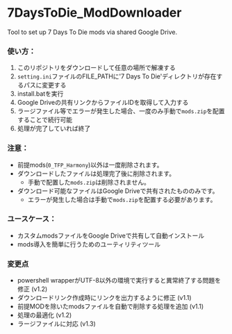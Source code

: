 # 7DaysToDie_ModDownloader
Tool to set up 7 Days To Die mods via shared Google Drive.

### 使い方：
1. このリポジトリをダウンロードして任意の場所で解凍する
2. `setting.ini`ファイルのFILE_PATHに'7 Days To Die'ディレクトリが存在するパスに変更する
3. install.batを実行
4. Google Driveの共有リンクからファイルIDを取得して入力する
5. ラージファイル等でエラーが発生した場合、一度のみ手動で`mods.zip`を配置することで続行可能
6. 処理が完了していれば終了

### 注意：
- 前提mods(`0_TFP_Harmony`)以外は一度削除されます。
- ダウンロードしたファイルは処理完了後に削除されます。
  - 手動で配置した`mods.zip`は削除されません。
- ダウンロード可能なファイルはGoogle Driveで共有されたもののみです。
  - エラーが発生した場合は手動で`mods.zip`を配置する必要があります。

### ユースケース：
- カスタムmodsファイルをGoogle Driveで共有して自動インストール
- mods導入を簡単に行うためのユーティリティツール

### 変更点
- powershell wrapperがUTF-8以外の環境で実行すると異常終了する問題を修正 (v1.2)
- ダウンロードリンク作成時にリンクを出力するように修正 (v1.1)
- 前提MODを除いたmodsファイルを自動で削除する処理を追加 (v1.1)
- 処理の最適化 (v1.2)
- ラージファイルに対応 (v1.3)
